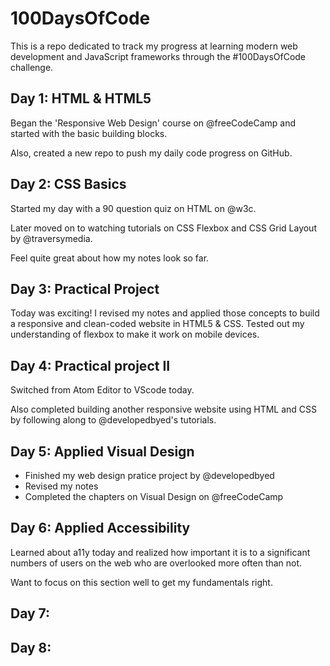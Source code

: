 # 100DaysOfCode

This is a repo dedicated to track my progress at learning modern web development and JavaScript frameworks through the #100DaysOfCode challenge.

## Day 1: HTML & HTML5

Began the 'Responsive Web Design' course on @freeCodeCamp and started with the basic building blocks. 

Also, created a new repo to push my daily code progress on GitHub.

## Day 2: CSS Basics 

Started my day with a 90 question quiz on HTML on @w3c.

Later moved on to watching tutorials on CSS Flexbox and CSS Grid Layout by @traversymedia.

Feel quite great about how my notes look so far.

## Day 3: Practical Project

Today was exciting! I revised my notes and applied those concepts to build a responsive and clean-coded website in HTML5 & CSS. Tested out my understanding of flexbox to make it work on mobile devices.

## Day 4: Practical project II

Switched from Atom Editor to VScode today.

Also completed building another responsive website using HTML and CSS by following along to @developedbyed's tutorials.

## Day 5: Applied Visual Design

- Finished my web design pratice project by @developedbyed
- Revised my notes
- Completed the chapters on  Visual Design on @freeCodeCamp

## Day 6: Applied Accessibility 

Learned about a11y today and realized how important it is to a significant numbers of users on the web who are overlooked more often than not.

Want to focus on this section well to get my fundamentals right.

## Day 7:

## Day 8:
